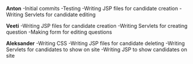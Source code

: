 **Anton**
-Initial commits 
-Testing 
-Writing JSP files for candidate creation 
-Writing Servlets for candidate editing

**Veeti**
-Writing JSP files for candidate creation 
-Writing Servlets for creating question 
-Making form for editing questions 

**Aleksander**
-Writing CSS 
-Writing JSP files for candidate deleting 
-Writing Servlets for candidates to show on site 
-Writing JSP to show candidates on site
